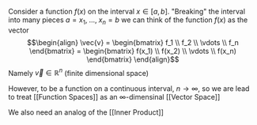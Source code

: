 Consider a function $f(x)$ on the interval $x\in [a,b]$. "Breaking" the interval into many pieces $a =x_1, \; ..., \; x_n = b$ we can think of the function $f(x)$ as the vector $$\begin{align} \vec{v} = \begin{bmatrix} f_1 \\ f_2 \\ \vdots \\ f_n \end{bmatrix} = \begin{bmatrix} f(x_1) \\ f(x_2) \\ \vdots \\ f(x_n) \end{bmatrix} \end{align}$$ 
Namely $\vec{v} \in \mathbb{R}^n$ (finite dimensional space)

However, to be a function on a continuous interval, $n \rightarrow \infty$, so we are lead to treat [[Function Spaces]] as an $\infty$-dimensinal [[Vector Space]]

We also need an analog of the [[Inner Product]]